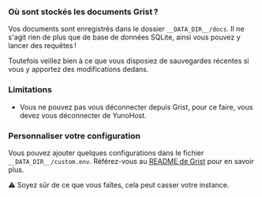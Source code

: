 ### Où sont stockés les documents Grist ?

Vos documents sont enregistrés dans le dossier `__DATA_DIR__/docs`. Il ne s'agit rien de plus que de base de données SQLite, ainsi vous pouvez y lancer des requêtes !

Toutefois veillez bien à ce que vous disposiez de sauvegardes récentes si vous y apportez des modifications dedans.

### Limitations

- Vous ne pouvez pas vous déconnecter depuis Grist, pour ce faire, vous devez vous déconnecter de YunoHost.

### Personnaliser votre configuration

Vous pouvez ajouter quelques configurations dans le fichier `__DATA_DIR__/custom.env`. Référez-vous au [README de Grist](https://github.com/gristlabs/grist-core/#environment-variables) pour en savoir plus.

:warning: Soyez sûr de ce que vous faîtes, cela peut casser votre instance.

